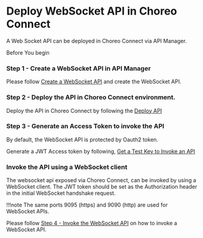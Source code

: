 # Deploy WebSocket API in Choreo Connect

A Web Socket API can be deployed in Choreo Connect via API Manager.

Before You begin

### Step 1 - Create a WebSocket API in API Manager

 Please follow [Create a WebSocket API]({{base_path}}/design/create-api/create-streaming-api/create-a-websocket-streaming-api/) and create the WebSocket API.

### Step 2 - Deploy the API in Choreo Connect environment.
Deploy the API in Choreo Connect by following the [Deploy API]({{base_path}}/deploy-and-publish/deploy-on-gateway/deploy-api/deploy-an-api/)

### Step 3 - Generate an Access Token to invoke the API
By default, the WebSocket API is protected by Oauth2 token.

Generate a JWT Access token by following, [Get a Test Key to Invoke an API]({{base_path}}/consume/invoke-apis/invoke-apis-using-tools/invoke-an-api-using-the-integrated-api-console/#get-a-test-key-to-invoke-an-api)

### Invoke the API using a WebSocket client
The websocket api exposed via Choreo Connect, can be invoked by using a WebSocket client.
The JWT token should be set as the Authorization header in the initial WebSocket handshake request.

!!!note
    The same ports 9095 (https) and 9090 (http) are used for WebSocket APIs.

Please follow [Step 4 - Invoke the WebSocket API]({{base_path}}/tutorials/streaming-api/create-and-publish-websocket-api/#step-4-invoke-the-websocket-api) on how to invoke a WebSocket API.
